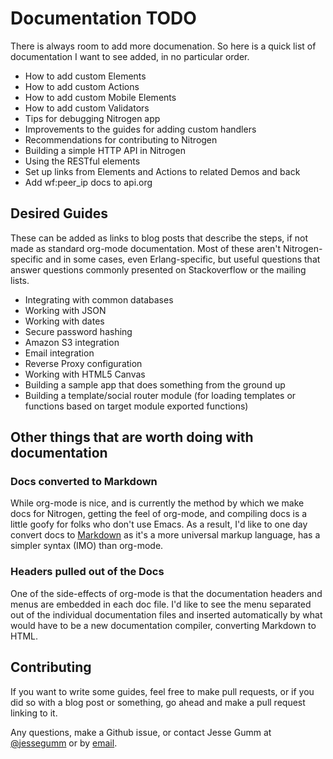 # Documentation TODO

There is always room to add more documenation. So here is a quick list of
documentation I want to see added, in no particular order.

* How to add custom Elements
* How to add custom Actions
* How to add custom Mobile Elements
* How to add custom Validators
* Tips for debugging Nitrogen app
* Improvements to the guides for adding custom handlers
* Recommendations for contributing to Nitrogen
* Building a simple HTTP API in Nitrogen
* Using the RESTful elements
* Set up links from Elements and Actions to related Demos and back
* Add wf:peer_ip docs to api.org

## Desired Guides

These can be added as links to blog posts that describe the steps, if not made
as standard org-mode documentation. Most of these aren't Nitrogen-specific and
in some cases, even Erlang-specific, but useful questions that answer questions
commonly presented on Stackoverflow or the mailing lists.

* Integrating with common databases
* Working with JSON
* Working with dates
* Secure password hashing
* Amazon S3 integration
* Email integration
* Reverse Proxy configuration
* Working with HTML5 Canvas
* Building a sample app that does something from the ground up
* Building a template/social router module (for loading templates or functions
  based on target module exported functions)

## Other things that are worth doing with documentation

### Docs converted to Markdown

While org-mode is nice, and is currently the method by which we make docs for
Nitrogen, getting the feel of org-mode, and compiling docs is a little goofy
for folks who don't use Emacs.  As a result, I'd like to one day convert docs
to [Markdown](http://en.wikipedia.org/wiki/Markdown) as it's a more universal
markup language, has a simpler syntax (IMO) than org-mode.

### Headers pulled out of the Docs

One of the side-effects of org-mode is that the documentation headers and menus
are embedded in each doc file.  I'd like to see the menu separated out of the
individual documentation files and inserted automatically by what would have to
be a new documentation compiler, converting Markdown to HTML.


## Contributing

If you want to write some guides, feel free to make pull requests, or if you
did so with a blog post or something, go ahead and make a pull request linking
to it.

Any questions, make a Github issue, or contact Jesse Gumm at
[@jessegumm](http://twitter.com/jessegumm) or by [email](mailto:gumm@sigma-star.com).
